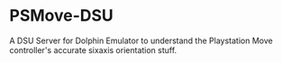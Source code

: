 # PSMove-DSU
A DSU Server for Dolphin Emulator to understand the Playstation Move controller's accurate sixaxis orientation stuff.
